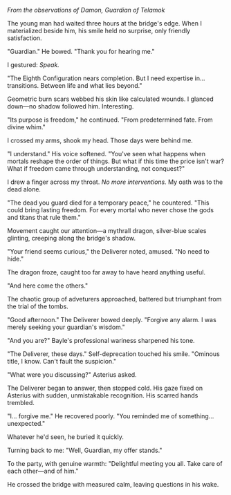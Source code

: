 _From the observations of Damon, Guardian of Telamok_

The young man had waited three hours at the bridge's edge. When I materialized beside him, his smile held no surprise, only friendly satisfaction.

"Guardian." He bowed. "Thank you for hearing me."

I gestured: _Speak._

"The Eighth Configuration nears completion. But I need expertise in... transitions. Between life and what lies beyond."

Geometric burn scars webbed his skin like calculated wounds. I glanced down—no shadow followed him. Interesting.

"Its purpose is freedom," he continued. "From predetermined fate. From divine whim."

I crossed my arms, shook my head. Those days were behind me.

"I understand." His voice softened. "You've seen what happens when mortals reshape the order of things. But what if this time the price isn't war? What if freedom came through understanding, not conquest?"

I drew a finger across my throat. _No more interventions._ My oath was to the dead alone.

"The dead you guard died for a temporary peace," he countered. "This could bring lasting freedom. For every mortal who never chose the gods and titans that rule them."

Movement caught our attention—a mythrall dragon, silver-blue scales glinting, creeping along the bridge's shadow.

"Your friend seems curious," the Deliverer noted, amused. "No need to hide."

The dragon froze, caught too far away to have heard anything useful.

"And here come the others."

The chaotic group of adveturers approached, battered but triumphant from the trial of the tombs.

"Good afternoon." The Deliverer bowed deeply. "Forgive any alarm. I was merely seeking your guardian's wisdom."

"And you are?" Bayle's professional wariness sharpened his tone.

"The Deliverer, these days." Self-deprecation touched his smile. "Ominous title, I know. Can't fault the suspicion."

"What were you discussing?" Asterius asked.

The Deliverer began to answer, then stopped cold. His gaze fixed on Asterius with sudden, unmistakable recognition. His scarred hands trembled.

"I... forgive me." He recovered poorly. "You reminded me of something... unexpected."

Whatever he'd seen, he buried it quickly.

Turning back to me: "Well, Guardian, my offer stands."

To the party, with genuine warmth: "Delightful meeting you all. Take care of each other—and of him."

He crossed the bridge with measured calm, leaving questions in his wake.